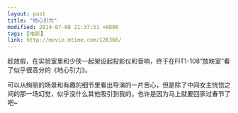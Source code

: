 ```yaml
---
layout: post
title: "地心引力"
modified: 2014-07-08 21:37:51 +0800
tags: [电影]
link: http://movie.mtime.com/126366/
---
```


趁放假，在实验室里和少侠一起架设起投影仪和音响，终于在FIT1-108“放映室”看了似乎很高分的《地心引力》。

可以从绚丽的场景和有趣的细节里看出导演的一片苦心，但是除了中间女主恍惚之间的那一场幻觉，似乎没什么其他吸引到我的。也许是因为马上就要回家过春节了吧~
